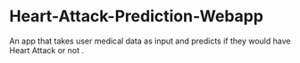 # Heart-Attack-Prediction-Webapp
An app that takes user medical data as input  and predicts if they would have Heart Attack or not . 
